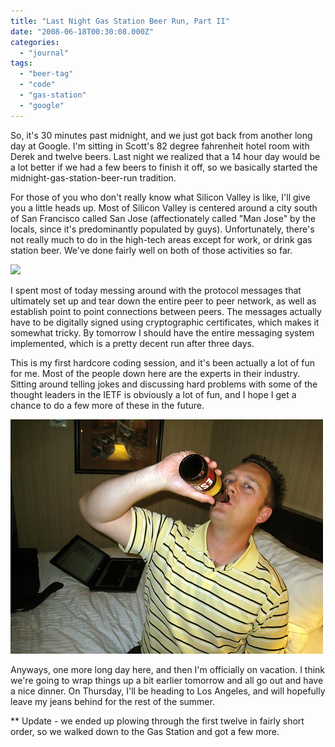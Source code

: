 ```yaml
---
title: "Last Night Gas Station Beer Run, Part II"
date: "2008-06-18T00:30:08.000Z"
categories: 
  - "journal"
tags: 
  - "beer-tag"
  - "code"
  - "gas-station"
  - "google"
---
```


So, it's 30 minutes past midnight, and we just got back from another long day at Google. I'm sitting in Scott's 82 degree fahrenheit hotel room with Derek and twelve beers. Last night we realized that a 14 hour day would be a lot better if we had a few beers to finish it off, so we basically started the midnight-gas-station-beer-run tradition.

For those of you who don't really know what Silicon Valley is like, I'll give you a little heads up. Most of Silicon Valley is centered around a city south of San Francisco called San Jose (affectionately called "Man Jose" by the locals, since it's predominantly populated by guys). Unfortunately, there's not really much to do in the high-tech areas except for work, or drink gas station beer. We've done fairly well on both of those activities so far.

![](http://farm3.static.flickr.com/2146/2589824946_6ccd745566.jpg?v=0)

I spent most of today messing around with the protocol messages that ultimately set up and tear down the entire peer to peer network, as well as establish point to point connections between peers. The messages actually have to be digitally signed using cryptographic certificates, which makes it somewhat tricky. By tomorrow I should have the entire messaging system implemented, which is a pretty decent run after three days.

This is my first hardcore coding session, and it's been actually a lot of fun for me. Most of the people down here are the experts in their industry. Sitting around telling jokes and discussing hard problems with some of the thought leaders in the IETF is obviously a lot of fun, and I hope I get a chance to do a few more of these in the future.

![](images/2588989147_f7537cf4cf.jpg)

Anyways, one more long day here, and then I'm officially on vacation. I think we're going to wrap things up a bit earlier tomorrow and all go out and have a nice dinner. On Thursday, I'll be heading to Los Angeles, and will hopefully leave my jeans behind for the rest of the summer.

\*\* Update - we ended up plowing through the first twelve in fairly short order, so we walked down to the Gas Station and got a few more.
